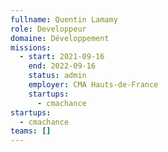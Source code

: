 ```yaml
---
fullname: Quentin Lamamy
role: Developpeur
domaine: Développement
missions:
  - start: 2021-09-16
    end: 2022-09-16
    status: admin
    employer: CMA Hauts-de-France
    startups:
      - cmachance
startups:
  - cmachance
teams: []
---
```

